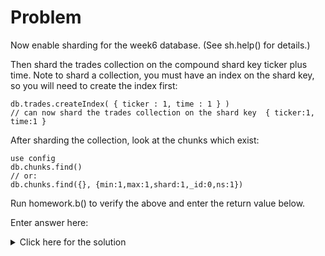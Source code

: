 # Problem
Now enable sharding for the week6 database. (See sh.help() for details.)

Then shard the trades collection on the compound shard key ticker plus time. Note to shard a collection, you must have an index on the shard key, so you will need to create the index first:

    db.trades.createIndex( { ticker : 1, time : 1 } )
    // can now shard the trades collection on the shard key  { ticker:1, time:1 }

After sharding the collection, look at the chunks which exist:

    use config
    db.chunks.find()
    // or:
    db.chunks.find({}, {min:1,max:1,shard:1,_id:0,ns:1})

Run homework.b() to verify the above and enter the return value below.

Enter answer here:

<details>
  <summary>Click here for the solution</summary>
    <ul>
      <li>3</li>
	</ul>
</details>